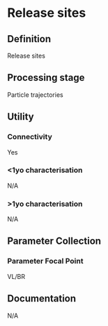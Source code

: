 # Release sites
<!-- 
{: .no_toc .text-delta }
* TOC
{:toc} -->

## Definition

Release sites

## Processing stage

Particle trajectories

## Utility 
### Connectivity

Yes
### <1yo characterisation

N/A 

### >1yo characterisation

N/A

## Parameter Collection
### Parameter Focal Point

VL/BR

## Documentation

N/A